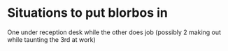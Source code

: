 
# Situations to put blorbos in

One under reception desk while the other does job (possibly 2 making out while taunting the 3rd at work)


